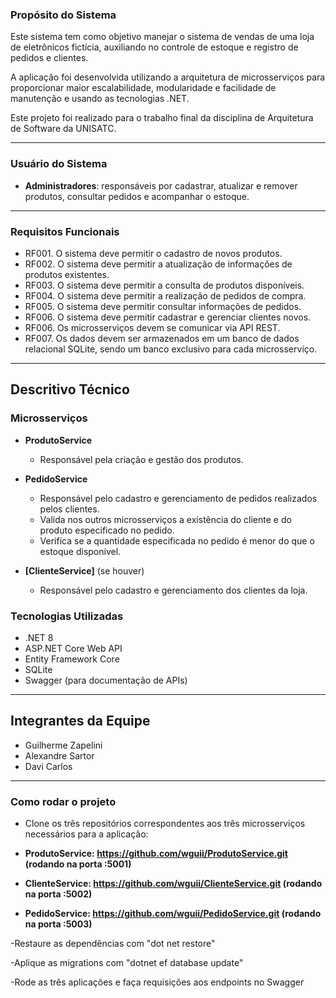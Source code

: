 

### Propósito do Sistema

Este sistema tem como objetivo manejar o sistema de vendas de uma loja de eletrônicos fictícia, auxiliando no controle de estoque e registro de pedidos e clientes. 

A aplicação foi desenvolvida utilizando a arquitetura de microsserviços para proporcionar maior escalabilidade, modularidade e facilidade de manutenção e usando as tecnologias .NET.

Este projeto foi realizado para o trabalho final da disciplina de Arquitetura de Software da UNISATC.

---

### Usuário do Sistema

- **Administradores**: responsáveis por cadastrar, atualizar e remover produtos, consultar pedidos e acompanhar o estoque.
  
---

### Requisitos Funcionais

- RF001. O sistema deve permitir o cadastro de novos produtos.
- RF002. O sistema deve permitir a atualização de informações de produtos existentes.
- RF003. O sistema deve permitir a consulta de produtos disponíveis.
- RF004. O sistema deve permitir a realização de pedidos de compra.
- RF005. O sistema deve permitir consultar informações de pedidos.
- RF006. O sistema deve permitir cadastrar e gerenciar clientes novos.
- RF006. Os microsserviços devem se comunicar via API REST.
- RF007. Os dados devem ser armazenados em um banco de dados relacional SQLite, sendo um banco exclusivo para cada microsserviço.

---

## Descritivo Técnico

### Microsserviços

- **ProdutoService**
  - Responsável pela criação e gestão dos produtos.

- **PedidoService**
  - Responsável pelo cadastro e gerenciamento de pedidos realizados pelos clientes.
  - Valida nos outros microsserviços a existência do cliente e do produto especificado no pedido.
  - Verifica se a quantidade especificada no pedido é menor do que o estoque disponível.

- **[ClienteService]** (se houver)
  - Responsável pelo cadastro e gerenciamento dos clientes da loja.


### Tecnologias Utilizadas

- .NET 8
- ASP.NET Core Web API
- Entity Framework Core
- SQLite
- Swagger (para documentação de APIs)

---

## Integrantes da Equipe

- Guilherme Zapelini
- Alexandre Sartor
- Davi Carlos

---

### Como rodar o projeto

- Clone os três repositórios correspondentes aos três microsserviços necessários para a aplicação:

- **ProdutoService: https://github.com/wguii/ProdutoService.git (rodando na porta :5001)**
- **ClienteService: https://github.com/wguii/ClienteService.git (rodando na porta :5002)**
- **PedidoService: https://github.com/wguii/PedidoService.git (rodando na porta :5003)**

-Restaure as dependências com "dot net restore"

-Aplique as migrations com "dotnet ef database update"

-Rode as três aplicações e faça requisições aos endpoints no Swagger
